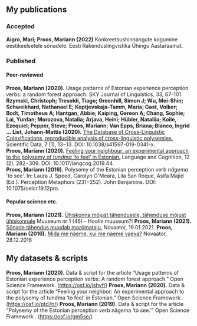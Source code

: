 ## My publications

### Accepted

**Aigro, Mari; Proos, Mariann (2022)** Konkreetsushinnangute kogumine eestikeelsetele sõnadele. Eesti Rakenduslingvistika Ühingu Aastaraamat.


### Published

#### Peer-reviewed

**Proos, Mariann (2020).** Usage patterns of Estonian experience perception verbs: a random forest approach. SKY Journal of Linguistics, 33, 67-101.  
**Rzymski, Christoph; Tresoldi, Tiago; Greenhill, Simon J; Wu, Mei-Shin; Schweikhard, Nathanael E; Koptjevskaja-Tamm, Maria; Gast, Volker; Bodt, Timotheus A; Hantgan, Abbie; Kaiping, Gereon A; Chang, Sophie; Lai, Yunfan; Morozova, Natalia; Arjava, Heini; Hübler, Nataliia; Koile, Ezequiel; Pepper, Steve; Proos, Mariann; Van Epps, Briana; Blanco, Ingrid ... List, Johann-Mattis (2020).** [The Database of Cross-Linguistic Colexifications, reproducible analysis of cross-linguistic polysemies.](https://www.nature.com/articles/s41597-019-0341-x) Scientific Data, 7 (1), 13−13. DOI: 10.1038/s41597-019-0341-x.  
**Proos, Mariann (2020).** [Feeling your neighbour: an experimental approach to the polysemy of *tundma* ‘to feel’ in Estonian.](https://www.cambridge.org/core/journals/language-and-cognition/article/feeling-your-neighbour-an-experimental-approach-to-the-polysemy-of-tundma-to-feel-in-estonian/5CFAEEB53363F88C38D2D64E956930AE) Language and Cognition, 12 (2), 282−309. DOI: 10.1017/langcog.2019.44.  
**Proos, Mariann (2019).** Polysemy of the Estonian perception verb *nägema* 'to see'. In: Laura J. Speed, Carolyn O'Meara, Lila San Roque, Asifa Majid (Ed.). Perception Metaphors (231−252). John Benjamins. DOI: 10.1075/celcr.19.12pro.  

#### Popular science etc.

**Proos, Mariann (2021).** [Ühiskonna mõjust tähendusele, tähenduse mõjust ühiskonnale](https://ajakiri.muuseum.ee/uhiskonna-mojust-tahendusele-tahenduse-mojust-uhiskonnale/) Muuseum nr 1 (46) - Hooliv muuseum?!
**Proos, Mariann (2021).** [Sõnade tähendus muudab maailmataju.](https://novaator.err.ee/1608078214/sonade-tahendus-muudab-maailmataju) Novaator, 19.01.2021.
**Proos, Mariann (2016).** [Mida me näeme, kui me näeme vaeva?](https://novaator.err.ee/260045/mida-me-naeme-kui-me-naeme-vaeva) Novaator, 28.12.2016


## My datasets & scripts

**Proos, Mariann (2020).** Data & script for the article “Usage patterns of Estonian experience perception verbs: A random forest approach.” Open Science Framework. (https://osf.io/jshvf/)
**Proos, Mariann (2020).** Data & script for the article “Feeling your neighbor: An experimental approach to the polysemy of tundma ‘to feel’ in Estonian.” Open Science Framework. (https://osf.io/ptd7n/)
**Proos, Mariann (2019).** Data & script for the article “Polysemy of the Estonian perception verb nägema ‘to see.’” Open Science Framework . (https://osf.io/gm5se/)

